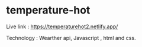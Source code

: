 # temperature-hot

Live link : https://temperaturehot2.netlify.app/

Technology : Wearther api, Javascript , html and css.
